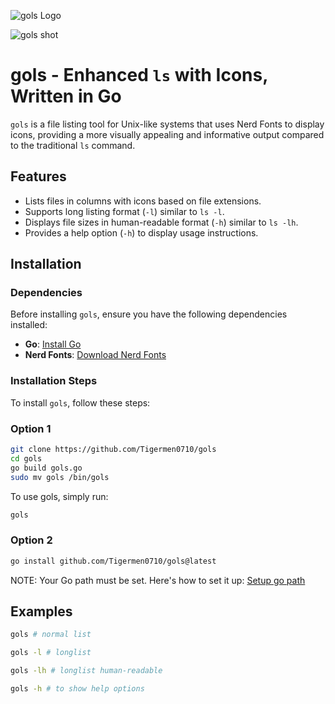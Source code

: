 ![gols Logo](https://github.com/Tigermen0710/gols/assets/139358448/0fb308e6-df80-4cb5-840b-1221ff0b4478)

![gols shot](https://imgur.com/a/Zvudn6X)

# gols - Enhanced `ls` with Icons, Written in Go

`gols` is a file listing tool for Unix-like systems that uses Nerd Fonts 
to display icons, providing a more visually appealing and informative output 
compared to the traditional `ls` command.

## Features

- Lists files in columns with icons based on file extensions.
- Supports long listing format (`-l`) similar to `ls -l`.
- Displays file sizes in human-readable format (`-h`) similar to `ls -lh`.
- Provides a help option (`-h`) to display usage instructions.


## Installation

### Dependencies

Before installing `gols`, ensure you have the following dependencies installed:

- **Go**: [Install Go](https://go.dev/doc/install)
- **Nerd Fonts**: [Download Nerd Fonts](https://www.nerdfonts.com/font-downloads)

### Installation Steps

To install `gols`, follow these steps:

### Option 1
```bash
git clone https://github.com/Tigermen0710/gols
cd gols
go build gols.go
sudo mv gols /bin/gols
```
To use gols, simply run:
```bash
gols
```
### Option 2
```bash
go install github.com/Tigermen0710/gols@latest
```
NOTE: Your Go path must be set. Here's how to set it up: [Setup go path](https://go.dev/wiki/SettingGOPATH)

## Examples

```bash 
gols # normal list
```
```bash 
gols -l # longlist 
```
```bash 
gols -lh # longlist human-readable
```
```bash
gols -h # to show help options
```
